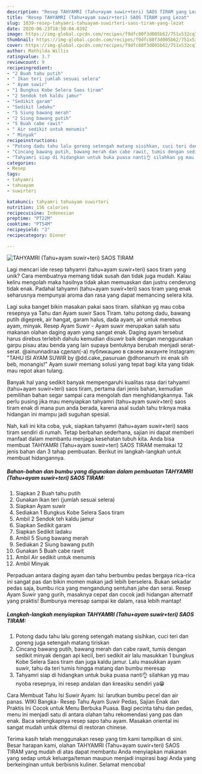 ```yaml
---
description: "Resep TAHYAMRI (Tahu+ayam suwir+teri) SAOS TIRAM yang Lezat"
title: "Resep TAHYAMRI (Tahu+ayam suwir+teri) SAOS TIRAM yang Lezat"
slug: 1039-resep-tahyamri-tahuayam-suwirteri-saos-tiram-yang-lezat
date: 2020-06-23T18:50:04.039Z
image: https://img-global.cpcdn.com/recipes/f9dfc80f3d005b62/751x532cq70/tahyamri-tahuayam-suwirteri-saos-tiram-foto-resep-utama.jpg
thumbnail: https://img-global.cpcdn.com/recipes/f9dfc80f3d005b62/751x532cq70/tahyamri-tahuayam-suwirteri-saos-tiram-foto-resep-utama.jpg
cover: https://img-global.cpcdn.com/recipes/f9dfc80f3d005b62/751x532cq70/tahyamri-tahuayam-suwirteri-saos-tiram-foto-resep-utama.jpg
author: Mathilda Willis
ratingvalue: 3.7
reviewcount: 9
recipeingredient:
- "2 Buah tahu putih"
- " Ikan teri jumlah sesuai selera"
- " Ayam suwir"
- "1 Bungkus Kobe Selera Saos tiram"
- "2 Sendok teh kaldu jamur"
- "Sedikit garam"
- "Sedikit ladaku"
- "5 Siung bawang merah"
- "2 Siung bawang putih"
- "5 Buah cabe rawit"
- " Air sedikit untuk menumis"
- " Minyak"
recipeinstructions:
- "Potong dadu tahu lalu goreng setengah matang sisihkan, cuci teri dan goreng juga setengah matang tiriskan"
- "Cincang bawang putih, bawang merah dan cabe rawit, tumis dengan sedikit minyak dengan api kecil, beri sedikit air lalu masukkan 1 bungkus Kobe Selera Saos tiram dan juga kaldu jamur. Lalu masukkan ayam suwir, tahu da teri tumis hingga matang dan bumbu meresap"
- "Tahyamri siap di hidangkan untuk buka puasa nanti👌 silahkan yg mau nyoba resepnya, ini resep andalan dan kreasiku sendiri ya😁"
categories:
- Resep
tags:
- tahyamri
- tahuayam
- suwirteri

katakunci: tahyamri tahuayam suwirteri 
nutrition: 156 calories
recipecuisine: Indonesian
preptime: "PT22M"
cooktime: "PT54M"
recipeyield: "3"
recipecategory: Dinner

---
```



![TAHYAMRI (Tahu+ayam suwir+teri) SAOS TIRAM](https://img-global.cpcdn.com/recipes/f9dfc80f3d005b62/751x532cq70/tahyamri-tahuayam-suwirteri-saos-tiram-foto-resep-utama.jpg)

Lagi mencari ide resep tahyamri (tahu+ayam suwir+teri) saos tiram yang unik? Cara membuatnya memang tidak susah dan tidak juga mudah. Kalau keliru mengolah maka hasilnya tidak akan memuaskan dan justru cenderung tidak enak. Padahal tahyamri (tahu+ayam suwir+teri) saos tiram yang enak seharusnya mempunyai aroma dan rasa yang dapat memancing selera kita.

Lagi suka banget bikin masakan pakai saos tiram. silahkan yg mau coba resepnya ya Tahu dan Ayam suwir Saos Tiram. tahu potong dadu, bawang putih digeprek, air hangat, garam halus, dada ayam, air untuk merebus ayam, minyak. Resep Ayam Suwir - Ayam suwir merupakan salah satu makanan olahan daging ayam yang sangat enak. Daging ayam tersebut harus direbus terlebih dahulu kemudian disuwir baik dengan menggunakan garpu pisau atau benda yang lain supaya bentuknya berubah menjadi serat-serat. @ainunnadiraa сделал(-а) публикацию в своем аккаунте Instagram: &#34;TAHU ISI AYAM SUWIR by @dd.cake_pasuruan @dhonanurh ini enak sih beb, monangis!&#34; Ayam suwir memang solusi yang tepat bagi kita yang tidak mau repot akan tulang.

Banyak hal yang sedikit banyak mempengaruhi kualitas rasa dari tahyamri (tahu+ayam suwir+teri) saos tiram, pertama dari jenis bahan, kemudian pemilihan bahan segar sampai cara mengolah dan menghidangkannya. Tak perlu pusing jika mau menyiapkan tahyamri (tahu+ayam suwir+teri) saos tiram enak di mana pun anda berada, karena asal sudah tahu triknya maka hidangan ini mampu jadi suguhan spesial.


Nah, kali ini kita coba, yuk, siapkan tahyamri (tahu+ayam suwir+teri) saos tiram sendiri di rumah. Tetap berbahan sederhana, sajian ini dapat memberi manfaat dalam membantu menjaga kesehatan tubuh kita. Anda bisa membuat TAHYAMRI (Tahu+ayam suwir+teri) SAOS TIRAM memakai 12 jenis bahan dan 3 tahap pembuatan. Berikut ini langkah-langkah untuk membuat hidangannya.

<!--inarticleads1-->

##### Bahan-bahan dan bumbu yang digunakan dalam pembuatan TAHYAMRI (Tahu+ayam suwir+teri) SAOS TIRAM:

1. Siapkan 2 Buah tahu putih
1. Gunakan  Ikan teri (jumlah sesuai selera)
1. Siapkan  Ayam suwir
1. Sediakan 1 Bungkus Kobe Selera Saos tiram
1. Ambil 2 Sendok teh kaldu jamur
1. Siapkan Sedikit garam
1. Siapkan Sedikit ladaku
1. Ambil 5 Siung bawang merah
1. Sediakan 2 Siung bawang putih
1. Gunakan 5 Buah cabe rawit
1. Ambil  Air sedikit untuk menumis
1. Ambil  Minyak


Perpaduan antara daging ayam dan tahu berbumbu pedas bergaya rica-rica ini sangat pas dan bikin momen makan jadi lebih berselera. Bukan sekadar pedas saja, bumbu rica yang mengandung sentuhan jahe dan serai. Resep Ayam Suwir yang gurih, masaknya cepat dan cocok jadi hidangan alternatif yang praktis! Bumbunya meresap sampai ke dalam, rasa lebih mantap! 

<!--inarticleads2-->

##### Langkah-langkah menyiapkan TAHYAMRI (Tahu+ayam suwir+teri) SAOS TIRAM:

1. Potong dadu tahu lalu goreng setengah matang sisihkan, cuci teri dan goreng juga setengah matang tiriskan
1. Cincang bawang putih, bawang merah dan cabe rawit, tumis dengan sedikit minyak dengan api kecil, beri sedikit air lalu masukkan 1 bungkus Kobe Selera Saos tiram dan juga kaldu jamur. Lalu masukkan ayam suwir, tahu da teri tumis hingga matang dan bumbu meresap
1. Tahyamri siap di hidangkan untuk buka puasa nanti👌 silahkan yg mau nyoba resepnya, ini resep andalan dan kreasiku sendiri ya😁


Cara Membuat Tahu Isi Suwir Ayam: Isi: larutkan bumbu pecel dan air panas. WIKI Bangka- Resep Tahu Ayam Suwir Pedas, Sajian Enak dan Praktis Ini Cocok untuk Menu Berbuka Puasa. Bagi pecinta tahu dan pedas, menu ini menjadi satu di antara olahan tahu rekomendasi yang pas dan enak. Baca selengkapnya resep sapo tahu ayam. Masakan oriental ini sangat mudah untuk ditemui di restoran chinese. 

Terima kasih telah menggunakan resep yang tim kami tampilkan di sini. Besar harapan kami, olahan TAHYAMRI (Tahu+ayam suwir+teri) SAOS TIRAM yang mudah di atas dapat membantu Anda menyiapkan makanan yang sedap untuk keluarga/teman maupun menjadi inspirasi bagi Anda yang berkeinginan untuk berbisnis kuliner. Selamat mencoba!
